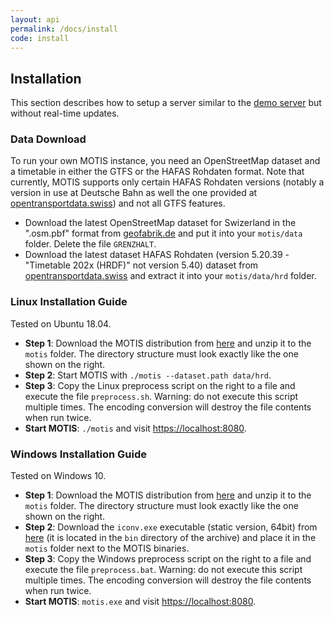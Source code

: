 ```yaml
---
layout: api
permalink: /docs/install
code: install
---
```


## Installation

This section describes how to setup a server similar to the [demo server](https://demo.motis-project.de/public/) but without real-time updates.


### Data Download

To run your own MOTIS instance, you need an OpenStreetMap dataset and a timetable in either the GTFS or the HAFAS Rohdaten format. Note that currently, MOTIS supports only certain HAFAS Rohdaten versions (notably a version in use at Deutsche Bahn as well the one provided at [opentransportdata.swiss](https://opentransportdata.swiss)) and not all GTFS features.

  - Download the latest OpenStreetMap dataset for Swizerland in the ".osm.pbf" format from [geofabrik.de](https://download.geofabrik.de/europe/switzerland.html) and put it into your `motis/data` folder. Delete the file `GRENZHALT`.
  - Download the latest dataset HAFAS Rohdaten (version 5.20.39 - "Timetable 202x (HRDF)" not version 5.40) dataset from [opentransportdata.swiss](https://opentransportdata.swiss/en/dataset) and extract it into your `motis/data/hrd` folder.


### Linux Installation Guide

Tested on Ubuntu 18.04.

  - **Step 1**: Download the MOTIS distribution from [here](https://github.com/motis-project/motis/releases/latest/download/motis-linux.zip) and unzip it to the `motis` folder. The directory structure must look exactly like the one shown on the right.
  - **Step 2**: Start MOTIS with `./motis --dataset.path data/hrd`.
  - **Step 3**: Copy the Linux preprocess script on the right to a file and execute the file `preprocess.sh`. Warning: do not execute this script multiple times. The encoding conversion will destroy the file contents when run twice.
  - **Start MOTIS**: `./motis` and visit [https://localhost:8080](https://localhost:8080).


### Windows Installation Guide

Tested on Windows 10.

  - **Step 1**: Download the MOTIS distribution from [here](https://github.com/motis-project/motis/releases/latest/download/motis-windows.zip) and unzip it to the `motis` folder. The directory structure must look exactly like the one shown on the right.
  - **Step 2**: Download the `iconv.exe` executable (static version, 64bit) from [here](https://mlocati.github.io/articles/gettext-iconv-windows.html) (it is located in the `bin` directory of the archive) and place it in the `motis` folder next to the MOTIS binaries.
  - **Step 3**: Copy the Windows preprocess script on the right to a file and execute the file `preprocess.bat`. Warning: do not execute this script multiple times. The encoding conversion will destroy the file contents when run twice.
  - **Start MOTIS**: `motis.exe` and visit [https://localhost:8080](https://localhost:8080).